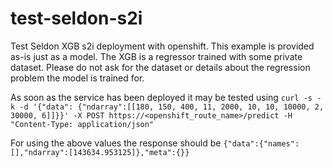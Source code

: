 # test-seldon-s2i
Test Seldon XGB s2i deployment with openshift. This example is provided as-is just as a model. The XGB is a regressor trained with some private dataset. Please do not ask for the dataset or details about the regression problem the model is trained for.

As soon as the service has been deployed it may be tested using `curl -s -k -d '{"data": {"ndarray":[[180, 150, 400, 11, 2000, 10, 10, 10000, 2, 30000, 6]]}}' -X POST https://<openshift_route_name>/predict -H "Content-Type: application/json"`

For using the above values the response should be `{"data":{"names":[],"ndarray":[143634.953125]},"meta":{}}`
